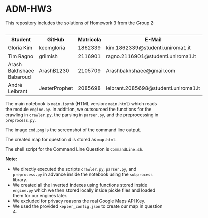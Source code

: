 # ADM-HW3

This repository includes the solutions of Homework 3 from the Group 2:

<div style="float: left;">
    <table>
        <tr>
            <th>Student</th>
            <th>GitHub</th>
            <th>Matricola</th>
            <th>E-Mail</th>
        </tr>
        <tr>
            <td>Gloria Kim</td>
            <td>keemgloria</td>
            <td>1862339</td>
            <td>kim.1862339@studenti.uniroma1.it</td>
        </tr>
        <tr>
            <td>Tim Ragno</td>
            <td>griimish</td>
            <td>2116901</td>
            <td>ragno.2116901@studenti.uniroma1.it</td>
        </tr>
        <tr>
            <td>Arash Bakhshaee Babaroud</td>
            <td>ArashB1230</td>
            <td>2105709</td>
            <td>Arashbakhshaee@gmail.com</td>
        </tr>
        <tr>
            <td>André Leibrant</td>
            <td>JesterProphet</td>
            <td>2085698</td>
            <td>leibrant.2085698@studenti.uniroma1.it</td>
        </tr>
    </table>
</div>

The main notebook is `main.ipynb` (HTML version: `main.html`) which reads the module `engine.py`. In addition, we outsourced the functions for the crawling in `crawler.py`, the parsing in `parser.py`, and the preprocessing in `preprocess.py`. 

The image `cmd.png` is the screenshot of the command line output. 

The created map for question 4 is stored as `map.html`.

The shell script for the Command Line Question is `CommandLine.sh`.

**Note:**

- We directly executed the scripts `crawler.py`, `parser.py`, and `preprocess.py` in advance inside the notebook using the `subprocess` library.
- We created all the inverted indexes using functions stored inside `engine.py` which we then stored locally inside pickle files and loaded them for our engines later.
- We excluded for privacy reasons the real Google Maps API Key.
- We used the provided `kepler_config.json` to create our map in question 4.


